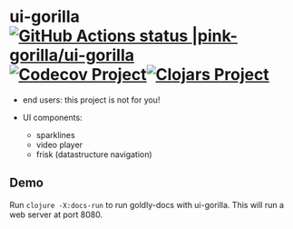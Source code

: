 # ui-gorilla [![GitHub Actions status |pink-gorilla/ui-gorilla](https://github.com/pink-gorilla/ui-gorilla/workflows/CI/badge.svg)](https://github.com/pink-gorilla/ui-gorilla/actions?workflow=CI)[![Codecov Project](https://codecov.io/gh/pink-gorilla/ui-gorilla/branch/master/graph/badge.svg)](https://codecov.io/gh/pink-gorilla/ui-gorilla)[![Clojars Project](https://img.shields.io/clojars/v/org.pinkgorilla/ui-gorilla.svg)](https://clojars.org/org.pinkgorilla/ui-gorilla) 

- end users: this project is not for you!

- UI components:
  - sparklines
  - video player
  - frisk (datastructure navigation)


## Demo 

Run `clojure -X:docs-run` to run goldly-docs with ui-gorilla. 
This will run a web server at port 8080. 
